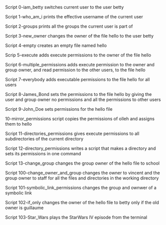 Script 0-iam_betty switches current user to the user betty

Script 1-who_am_i prints the effective username of the current user

Script 2-groups prints all the groups the current user is part of

Script 3-new_owner changes the owner of the file hello to the user betty

Script 4-empty creates an empty file named hello

Scrip 5-execute adds execute permissions to the owner of the file hello

Script 6-multiple_permissions adds execute permission to the owner and group owner, and read permission to the other users, to the file hello

Script 7-everybody adds executable permissions to the file hello for all users

Script 8-James_Bond sets the permissions to the file hello by giving the user and group owner no permissions and all the permissions to other users

Script 9-John_Doe sets permissions for the hello file

10-mirror_permissions script copies the permissions of olleh and assigns them to hello

Script 11-directories_permissions gives execute permissions to all subdirectories of the current directory

Script 12-directory_permissions writes a script that makes a directory and sets its permissions in one command

Script 13-change_group changes the group owner of the hello file to school

Script 100-change_owner_and_group changes the owner to vincent and the group owner to staff for all the files and directories in the working directory

Script 101-symbolic_link_permissions changes the group and ownwer of a symbolic link

Script 102-if_only changes the owner of the hello file to betty only if the old owner is guillaume

Script 103-Star_Wars plays the StarWars IV episode from the terminal
